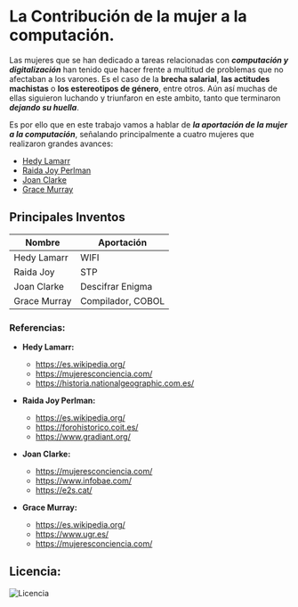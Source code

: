 # La Contribución de la mujer a la computación.

Las mujeres que se han dedicado a tareas relacionadas con ***computación y digitalización*** han tenido que hacer frente a multitud de problemas que no afectaban a los varones. Es el caso de la **brecha salarial**, **las actitudes machistas** o **los estereotipos de género**, entre otros.
Aún así muchas de ellas siguieron luchando y triunfaron en este ambito, tanto que terminaron ***dejando su huella***.
  
Es por ello que en este trabajo vamos a hablar de ***la aportación de la mujer a la computación***, señalando principalmente a cuatro mujeres 
que realizaron grandes avances: 
  
  
- [Hedy Lamarr](modulo1/hedyLamarr.md)
- [Raida Joy Perlman](modulo2/raida.md)
- [Joan Clarke](modulo3/joan.md)
- [Grace Murray](modulo4/grace.md)

## Principales Inventos
    
  | Nombre       | Aportación      |
  | ------------ | --------------- |
  | Hedy Lamarr  | WIFI            |
  | Raida Joy    | STP             |
  | Joan Clarke  |Descifrar Enigma |
  | Grace Murray |Compilador, COBOL|
  
### Referencias: 

- **Hedy Lamarr:**
     - https://es.wikipedia.org/
     - https://mujeresconciencia.com/
     - https://historia.nationalgeographic.com.es/
       
- **Raida Joy Perlman:**
     - https://es.wikipedia.org/
     - https://forohistorico.coit.es/
     - https://www.gradiant.org/
     
- **Joan Clarke:** 
     - https://mujeresconciencia.com/
     - https://www.infobae.com/
     - https://e2s.cat/
     
 - **Grace Murray:**
     - https://es.wikipedia.org/
     - https://www.ugr.es/
     - https://mujeresconciencia.com/
  
  
## Licencia:
  
  
![Licencia](https://user-images.githubusercontent.com/114906778/194858223-9ee63382-2b98-4c63-b378-b70e1233e255.PNG)
